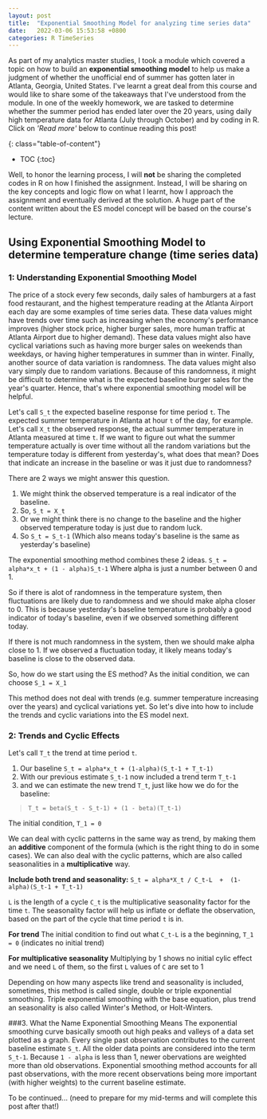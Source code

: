 ```yaml
---
layout: post
title:  "Exponential Smoothing Model for analyzing time series data"
date:   2022-03-06 15:53:58 +0800
categories: R TimeSeries
---
```


As part of my analytics master studies, I took a module which covered a topic on how to build an **exponential smoothing model** to help us make a judgment of whether the unofficial end of summer has gotten later in Atlanta, Georgia, United States. I've learnt a great deal from this course and would like to share some of the takeaways that I've understood from the module. In one of the weekly homework, we are tasked to determine whether the summer period has ended later over the 20 years, using daily high temperature data for Atlanta (July through October) and by coding in R. Click on *'Read more'* below to continue reading this post!

{: class="table-of-content"}
* TOC
{:toc}

Well, to honor the learning process, I will **not** be sharing the completed codes in R on how I finished the assignment. Instead, I will be sharing on the key concepts and logic flow on what I learnt, how I approach the assignment and eventually derived at the solution. A huge part of the content written about the ES model concept will be based on the course's lecture.


## Using Exponential Smoothing Model to determine temperature change (time series data)

### 1: Understanding Exponential Smoothing Model
The price of a stock every few seconds, daily sales of hamburgers at a fast food restaurant, and the highest temperature reading at the Atlanta Airport each day are some examples of time series data. These data values might have trends over time such as increasing when the economy's performance improves (higher stock price, higher burger sales, more human traffic at Atlanta Airport due to higher demand). These data values might also have cyclical variations such as having more burger sales on weekends than weekdays, or having higher temperatures in summer than in winter. Finally, another source of data variation is randomness. The data values might also vary simply due to random variations. Because of this randomness, it might be difficult to determine what is the expected baseline burger sales for the year's quarter. Hence, that's where exponential smoothing model will be helpful. 

Let's call `S_t` the expected baseline response for time period `t`. The expected summer temperature in Atlanta at hour `t` of the day, for example. Let's call `X_t` the observed response, the actual summer temperature in Atlanta measured at time `t`. If we want to figure out what the summer temperature actually is over time without all the random variations but the temperature today is different from yesterday's, what does that mean? Does that indicate an increase in the baseline or was it just due to randomness? 

There are 2 ways we might answer this question. 
1. We might think the observed temperature is a real indicator of the baseline. 
2. So, `S_t = X_t`
3. Or we might think there is no change to the baseline and the higher observed temperature today is just due to random luck. 
4. So `S_t = S_t-1` (Which also means today's baseline is the same as yesterday's baseline)

The exponential smoothing method combines these 2 ideas. 
`S_t = alpha*x_t + (1 - alpha)S_t-1`
Where alpha is just a number between 0 and 1. 

So if there is alot of randomness in the temperature system, then fluctuations are likely due to randomness and we should make alpha closer to 0. This is because yesterday's baseline temperature is probably a good indicator of today's baseline, even if we observed something different today. 

If there is not much randomness in the system, then we should make alpha close to 1. If we observed a fluctuation today, it likely means today's baseline is close to the observed data.

So, how do we start using the ES method? 
As the initial condition, we can choose `S_1 = X_1`

This method does not deal with trends (e.g. summer temperature increasing over the years) and cyclical variations yet. So let's dive into how to include the trends and cyclic variations into the ES model next.

### 2: Trends and Cyclic Effects

Let's call `T_t` the trend at time period `t`.
1. Our baseline `S_t = alpha*x_t + (1-alpha)(S_t-1 + T_t-1)`
2. With our previous estimate `S_t-1` now included a trend term `T_t-1` 
3. and we can estimate the new trend `T_t`, just like how we do for the baseline:

> `T_t = beta(S_t - S_t-1) + (1 - beta)(T_t-1)`

The initial condition, `T_1 = 0`

We can deal with cyclic patterns in the same way as trend, by making them an **additive** component of the formula (which is the right thing to do in some cases).
We can also deal with the cyclic patterns, which are also called seasonalities in a **multiplicative** way.

**Include both trend and seasonality:**
`S_t = alpha*X_t / C_t-L  +  (1- alpha)(S_t-1 + T_t-1)`

`L` is the length of a cycle
`C_t` is the multiplicative seasonality factor for the time `t`. 
The seasonality factor will help us inflate or deflate the observation, based on the part of the cycle that time period `t` is in.

**For trend**
The initial condition to find out what `C_t-L` is a the beginning, 
`T_1 = 0` (indicates no initial trend)

**For multiplicative seasonality**
Multiplying by 1 shows no initial cylic effect and we need `L` of them, so the first `L` values of `C` are set to 1

Depending on how many aspects like trend and seasonality is included, sometimes, this method is called single, double or triple exponential smoothing. 
Triple exponential smoothing with the base equation, plus trend an seasonality is also called Winter's Method, or Holt-Winters.

###3. What the Name Exponential Smoothing Means
The exponential smoothing curve basically smooth out high peaks and valleys of a data set plotted as a graph. Every single past observation contributes to the current baseline estimate `S_t`. All the older data points are considered into the term `S_t-1`. Because `1 - alpha` is less than 1, newer obervations are weighted more than old observations. Exponential smoothing method accounts for all past observations, with the more recent observations being more important (with higher weights) to the current baseline estimate.

To be continued... (need to prepare for my mid-terms and will complete this post after that!)
